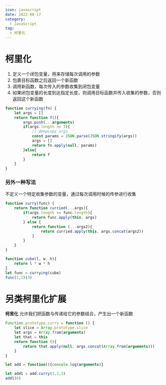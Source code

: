 ```yaml
---
icon: javascript
date: 2022-08-17
category:
  - JavaScript
tag:
  - 柯里化 
---
```


# 柯里化

1. 定义一个闭包变量，用来存储每次调用的参数
2. 包裹目标函数之后返回一个新函数
3. 调用新函数，每次传入的参数收集到闭包变量
4. 如果闭包变量的长度到达指定长度，则调用目标函数并传入收集的参数，否则返回这个新函数

```jsx
function currying(fn) {
	let args = []
	return function f(){
		args.push(...arguments)
		if(args.length >= 3){
			// deepcopy args
			const params = JSON.parse(JSON.stringify(args))
			args = []
			return fn.apply(null, params)
		}else{
			return f
		}
	}
}
```

### 另外一种写法

不定义一个特定收集参数的变量，通过每次调用时候的传参进行收集

```jsx
function curry(func) {
    return function curried(...args){
        if(args.length >= func.length){
            return func.apply(this, args)
        } else {
            return function (...args2){
                return curried.apply(this, args.concat(args2))
            }
        }
    }
}
```

```jsx
function cube(l, w, h){
	return l * w * h
}
let func = currying(cube)
func(1,2)(3)
```

# 另类柯里化扩展

**柯里化** 允许我们把函数与传递给它的参数结合，产生出一个新函数

```jsx
Function.prototype.curry = function () {
    let slice = Array.prototype.slice
    let args = Array.from(arguments)
    let that = this
    return function (){
        return that.apply(null, args.concat(Array.from(arguments)))
    }
}
```

```jsx
let add = function(){console.log(arguments)}

let add1 = add.curry(1,2,3)
add1(6)
```